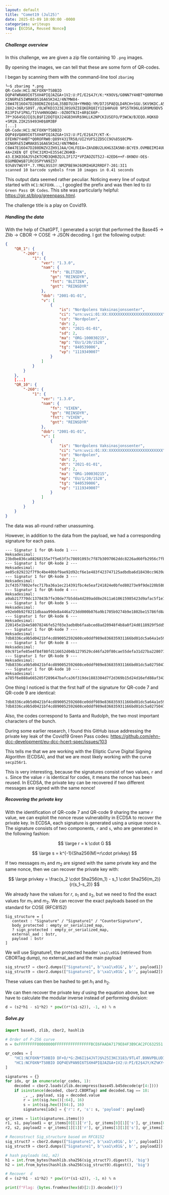 ```yaml
---
layout: default
title: "Comet19 (Jul25)"
date: 2025-03-09 10:00:00 -0000
categories: writeups
tags: [ECDSA, Reused Nonce]
---
```


##### Challenge overview

In this challenge, we are given a zip file containing 10 `.png` images.

By opening the images, we can tell that these are some form of QR-codes. 

I began by scanning them with the command-line tool `zbarimg` 

```
└─$ zbarimg *.png      
QR-Code:HC1:NCFOXN*TS0BIO DQP4FWRAN9I6T5XH4PIQJAZGA+1V2:U:PI/E2$4JY/K:*K9OV$/G0NN7Y4HBT*Q0ROFRW0:Q89Y431TSGO/UI2YUJ12ZD5CC9G%85$0CPN-XIN6R%E5IWMAK8S16A65K342/4N7MW84-C6W47E16O47D280DNIZ6$S4L35BD7UJ8+YMHBQ:YM/D7JSPAEQLD4RCH+SGU.SKV9KDC.A5:S9395F48V+H0 28X2+36R/S09T./0LWTKD3323EJ0SU9ZIEQKERQ8IY1I$HH%U8 9PS5TK96L6SR9MU9DV5 R13PI%F1PN1/T1%%HN9GQWU-:0Z0OTNJI+AR$C66P-7P*3G64SQJIQ3LB$FI2DQTQXJ24GB3HVR$9HLLK2NPCKIUSEFO/P3WCW/BJEQO.HQK6D +SM1N.2IK2S9493H0$8M3BF
[...]
QR-Code:HC1:NCFOXN*TS0BIO DQP4$VQAN9I6T5XH4PIQJAZGA+1V2:U:PI/E2$4JY/KT-K-EFEHN7Y4HBT*Q0ROFRW0:Q89Y431TR58/UI2YUF52ZD5CC9G%85$0CPN-XIN6R%E5IWMAK8S16A65K342/4N7MW84-C6W47E16O47D280DNZV2ZH91JAA/CHLFEEA+ZA%DBU2LKHG3ZA5N0:BCYE9.OVMBEIMI4UUIMI$I9XZ2ZA8DS9++9LK9Q$95:UENEUW6646936ORPC-4A+2XEN QT QTHC31M3+E35S4CZKHKB-43.E3KD3OAJ5%IKTCMD3QHBZQJLIF172*VPZAOZGT52J-42ED6++F-8KNOV-OE$-EGUMBDW$B71RCOSPY%N9Z37 93%8V7WGYF*.7.YMGL9SS3Y:NMZPBE9HJ6OMIHGR2RRDF7-201:3I1
scanned 10 barcode symbols from 10 images in 0.41 seconds
```

This output data seemed rather peculiar. Noticing every line of output started with `HC1:NCFOXN...`, I googled the prefix and was then led to `EU Green Pass QR Codes`. This site was particularly helpful: https://gir.st/blog/greenpass.html.

The challenge title is a play on Covid19.

##### Handling the data

With the help of ChatGPT, I generated a script that performed the Base45 -> Zlib -> CBOR -> COSE -> JSON decoding. I got the following output:

```json
{
    "QR_1": {
        "-260": {
            "1": {
                "ver": "1.3.0",
                "nam": {
                    "fn": "BLITZEN",
                    "gn": "REINSDYR",
                    "fnt": "BLITZEN",
                    "gnt": "REINSDYR"
                },
                "dob": "2001-01-01",
                "v": [
                    {
                        "is": "Nordpolens Vaksinasjonssenter",
                        "ci": "urn:uvci:01:XX:XXXXXXXXXXXXXXXXXXXXXXXX",
                        "co": "Nordpolen",
                        "dn": 2,
                        "dt": "2021-01-01",
                        "sd": 2,
                        "ma": "ORG-100030215",
                        "mp": "EU/1/20/1528",
                        "tg": "840539006",
                        "vp": "1119349007"
                    }
                ]
            }
        }
    },
    [...]
    "QR_10": {
        "-260": {
            "1": {
                "ver": "1.3.0",
                "nam": {
                    "fn": "VIXEN",
                    "gn": "REINSDYR",
                    "fnt": "VIXEN",
                    "gnt": "REINSDYR"
                },
                "dob": "2001-01-01",
                "v": [
                    {
                        "is": "Nordpolens Vaksinasjonssenter",
                        "ci": "urn:uvci:01:XX:XXXXXXXXXXXXXXXXXXXXXXXX",
                        "co": "Nordpolen",
                        "dn": 2,
                        "dt": "2021-01-01",
                        "sd": 2,
                        "ma": "ORG-100030215",
                        "mp": "EU/1/20/1528",
                        "tg": "840539006",
                        "vp": "1119349007"
                    }
                ]
            }
        }
    }
}       
```

The data was all-round rather unassuming.

However, in addition to the data from the payload, we had a corresponding signature for each pass.

```
--- Signatur 1 for QR-kode 1 ---
Heksadesimal: 23bdbe836ca88268155e7f5e63f3c78691093c7f87b3097062ddc8226ad60fb2956c7fb6b710829195519108a5fcd09a3401c1414cbb935a86760883bb27c4df
--- Signatur 1 for QR-kode 2 ---
Heksadesimal: ae05c829232f7f9c4be40bbf9ae92d92cf6e1e483f423747125adbdba6d18430cc9639a59fdb38815c5113fe28085e4b4db08060d5bca30d1c5f515579e5847b
--- Signatur 1 for QR-kode 3 ---
Heksadesimal: 2cf43577802efec717ba36a1ec214391fbc4e5eaf241824e0bfed80273e9f9de220b580ee62ae4df76c7d9a6fbf47011647816c9d4c87fd08fdd7240d3fbdd35
--- Signatur 1 for QR-kode 4 ---
Heksadesimal: a9ab217770dc137843b7fe30de77b5dda4d289add8e2611a610615985423d9afac5f1e7a531afba8f875590b59b8256112e41c021a2b84a0d5a9d5f4640fd15a
--- Signatur 1 for QR-kode 5 ---
Heksadesimal: e92eb0b92f8211dbaaa99de8a446a723dd000b076a9b1705b9274b9e1802be15786fd8a554b0fd6a17fbfafe30ff23df61b0a67918098fd5fcfbab6d0c5be8d3
--- Signatur 1 for QR-kode 6 ---
Heksadesimal: 220145e1b4e58078246fe52f03e3adb0b6faabced8ad20948f4b8a0f24d0118929f5dd561419dd30dd5d32e2f43ae8f3a8f6678b40f4159dd028d6d2b82b6a98
--- Signatur 1 for QR-kode 7 ---
Heksadesimal: 7db8336ca9b5d0421bf4cd890052592608ce0ddf989e836835931166bd01dc5a64a1e5950bd5525105cc206eff545b34820075f6b435c0209f947caed5c3f398
--- Signatur 1 for QR-kode 8 ---
Heksadesimal: 69c971efe85e4f84f80fd116652d04b1279529cd46fa20f80cae55defa31d27ba228071fffa61cd0147710e1240bfcc99376bc56f6e44ed35987275aa3e1efbe
--- Signatur 1 for QR-kode 9 ---
Heksadesimal: 7db8336ca9b5d0421bf4cd890052592608ce0ddf989e836835931166bd01dc5a0275047d4b104e071211fa1f22c32134cc524cdfcd5c13b96f150c4757741a41
--- Signatur 1 for QR-kode 10 ---
Heksadesimal: a785f6e888a665205f289647bafca36f319de1883304d7f2d369b15d24d16efd88af3433150efd48f43bc142aa5a19ce00deb3a6fe190501da18a182cb351b6e
```

One thing I noticed is that the first half of the signature for QR-code 7 and QR-code 9 are identical:

```
7db8336ca9b5d0421bf4cd890052592608ce0ddf989e836835931166bd01dc5a64a1e5950bd5525105cc206eff545b34820075f6b435c0209f947caed5c3f398
7db8336ca9b5d0421bf4cd890052592608ce0ddf989e836835931166bd01dc5a0275047d4b104e071211fa1f22c32134cc524cdfcd5c13b96f150c4757741a41
```

Also, the codes correspond to Santa and Rudolph, the two most important characters of the bunch.

During some earlier research, I found this GitHub issue addressing the private key leak of the Covid19 Green Pass codes: https://github.com/ehn-dcc-development/eu-dcc-hcert-spec/issues/103

This tells me that we are working with the Elliptic Curve Digital Signing Algorithm (ECDSA), and that we are most likely working with the curve `secp256r1`.

This is very interesting, because the signatures consist of two values, `r` and `s`. Since the value `r` is identical for codes, it means the nonce has been reused. In ECDSA, the private key can be recovered if two different messages are signed with the same nonce!

##### Recovering the private key

With the identification of QR-code 7 and QR-code 9 sharing the same `r` value, we can exploit the nonce reuse vulnerability in ECDSA to recover the private key. In ECDSA, each signature is generated using a unique nonce `k`. The signature consists of two components, `r` and `s`, who are generated in the following fashion:

$$
\large r = k \cdot G
$$

$$
\large s = k^{-1}(Sha256(M)+r\cdot privkey)
$$

If two messages $m_1$ and $m_2$ are signed with the same private key and the same nonce, then we can recover the private key with:

$$
\large privkey = \frac{s_2 \cdot Sha256(m_1) - s_1 \cdot Sha256(m_2)}{r(s_1-s_2)}
$$

We already have the values for $r$, $s_1$ and $s_2$, but we need to find the exact values for $m_1$ and $m_2$. We can recover the exact payloads based on the standard for COSE (RFC8152)

```
Sig_structure = [
   context : "Signature" / "Signature1" / "CounterSignature",
   body_protected : empty_or_serialized_map,
   ? sign_protected : empty_or_serialized_map,
   external_aad : bstr,
   payload : bstr
]
```

We will use Signature1, the protected header `\xa1\x01&` (retrieved from CBORTag dump), no external_aad and the main payload

```python
sig_struct7 = cbor2.dumps(["Signature1", b'\xa1\x01&', b'', payload1])
sig_struct9 = cbor2.dumps(["Signature1", b'\xa1\x01&', b'', payload2])
```

These values can then be hashed to get $h_1$ and $h_2$. 

We can then recover the private key $d$ using the equation above, but we have to calculate the modular inverse instead of performing division:

```python
d = (s2*h1 - s1*h2) * pow((r*(s1-s2)), -1, n) % n
```


##### Solve.py

```python
import base45, zlib, cbor2, hashlib

# Order of P-256 curve
n = 0xFFFFFFFF00000000FFFFFFFFFFFFFFFFBCE6FAADA7179E84F3B9CAC2FC632551

qr_codes = [
    "HC1:NCFOXN*TS0BIO DF+O/*G:ZH6I1$4JV7J$%25I3KC3183/9TL4T.B9NVPBLUD1VVY9C9Q $UQN1X1FIN9 UP.509Y4KCTSGO*LAHRIU-HOV1TU1+ZELX9JUPY0B3ZCH4BEWVN:2%S2ZCT-3TPM5YW46/2C4TK$2+2T:T27ALD-I:Z2ZW4:.AN4JX:S:+IZW4PHBO332Y8H00M:EJZIX4K*/6395J4I-B5ET42HPPEP58R8YG-LH/CJ/IE%TE6UG+ZEAT1HQ1:EG:0LPHN6D7LLK*2HG%89UV-0LZ 2UZ4+FJE 4Y3LL/II 0OC9JU0D0HT0HB2PR78DGFJQ8V*1ZZJXNB957Y3GFZRL12$KL0GE FV6YHZ-PS2L6X0Q5V:5S/H9JIVJJ5D0R%88GK61JFYO8L 983309O5A6DBK64GG0Q UL038000*DC .E",
    "HC1:NCFOXN*TS0BIO DQP4EVPAN9I6T5XH4PIQJAZGA+1V2:U:PI/E2$4JY/KZ%KY+GJLVQCN /KUYC7KNFRVFUN/Y06AL3*I+*GYZQFG9RQS7NV*CBCY0K1HJ9CHABVCNAC5ADNL3RL7OH*KC:7IZ6G6BIQ53UN8L68IM1L5T9MY47G6MQ+MN95ZTM9:N7755QLQQ5%YQ+GOVE5IE07EM2%KD+V-DN9B92FF9B9-V4WK1WAKT 456LQZ4D-4HRVUMNMD3323R13C C SI5K1*TB3:U-1VVS1UU15%HAMI PQVW5/O16%HAT1Z%PHOP+MMBT16Y5+Z9XV7N31$PRU2PVN5B.BAQIQME0RIH458.HRT3%:V$ZU$L65.4S4LY%CLM2GWAWLA:Z558PEU4YN9JOT3QK5GJ5AK73DQXGO6T UUG6H*59HB0:DCMHE",
]

signatures = {}
for idx, qr in enumerate(qr_codes, 1):
    decoded = cbor2.loads(zlib.decompress(base45.b45decode(qr[4:])))
    if isinstance(decoded, cbor2.CBORTag) and decoded.tag == 18:
        _, _, payload, sig = decoded.value
        r = int(sig.hex()[:64], 16)
        s = int(sig.hex()[64:], 16)
        signatures[idx] = {'r': r, 's': s, 'payload': payload}

qr_items = list(signatures.items())
r1, s1, payload1 = qr_items[0][1]['r'], qr_items[0][1]['s'], qr_items[0][1]['payload']
r2, s2, payload2 = qr_items[1][1]['r'], qr_items[1][1]['s'], qr_items[1][1]['payload']

# Reconstruct Sig_structure based on RFC8152
sig_struct7 = cbor2.dumps(["Signature1", b'\xa1\x01&', b'', payload1])
sig_struct9 = cbor2.dumps(["Signature1", b'\xa1\x01&', b'', payload2])

# hash payloads (m1, m2)
h1 = int.from_bytes(hashlib.sha256(sig_struct7).digest(), 'big')
h2 = int.from_bytes(hashlib.sha256(sig_struct9).digest(), 'big')

# Recover  d
d = (s2*h1 - s1*h2) * pow((r*(s1-s2)), -1, n) % n

print(f"Flag: {bytes.fromhex(hex(d)[2:]).decode()}")
```